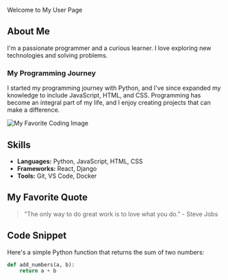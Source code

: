 Welcome to My User Page

## About Me

I'm a passionate programmer and a curious learner. I love exploring new technologies and solving problems.

### My Programming Journey

I started my programming journey with Python, and I've since expanded my knowledge to include JavaScript, HTML, and CSS. Programming has become an integral part of my life, and I enjoy creating projects that can make a difference.

![My Favorite Coding Image](images/coding.jpg)

## Skills

- **Languages:** Python, JavaScript, HTML, CSS
- **Frameworks:** React, Django
- **Tools:** Git, VS Code, Docker

## My Favorite Quote

> "The only way to do great work is to love what you do." - Steve Jobs

## Code Snippet

Here's a simple Python function that returns the sum of two numbers:

```python
def add_numbers(a, b):
    return a + b
```
